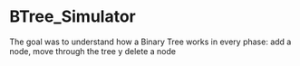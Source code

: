 # BTree_Simulator
The goal was to understand how a Binary Tree works in every phase: add a node, move through the tree y delete a node
